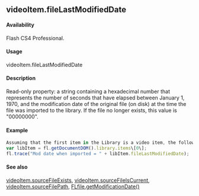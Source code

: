 ## videoItem.fileLastModifiedDate

#### Availability

Flash CS4 Professional.

#### Usage

videoItem.fileLastModifiedDate

#### Description

Read-only property: a string containing a hexadecimal number that represents the number of seconds that have elapsed between January 1, 1970, and the modification date of the original file (on disk) at the time the file was imported to the library. If the file no longer exists, this value is "00000000".

#### Example

```javascript
Assuming that the first item in the Library is a video item, the following code displays a hexadecimal number as described above.
var libItem = fl.getDocumentDOM().library.items\[0\];
fl.trace("Mod date when imported = " + libItem.fileLastModifiedDate);

```
#### See also

[videoItem.sourceFileExists](../VideoItem_object/videoIte3.md), [videoItem.sourceFileIsCurrent](../VideoItem_object/videoIte4.md), [videoItem.sourceFilePath](../VideoItem_object/videoIte5.md), [FLfile.getModificationDate()](../FLfile_object/FLfile6.md)
